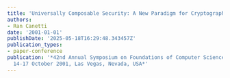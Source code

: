 ```yaml
---
title: 'Universally Composable Security: A New Paradigm for Cryptographic Protocols'
authors:
- Ran Canetti
date: '2001-01-01'
publishDate: '2025-05-18T16:29:48.343457Z'
publication_types:
- paper-conference
publication: '*42nd Annual Symposium on Foundations of Computer Science, FOCS 2001,
  14-17 October 2001, Las Vegas, Nevada, USA*'
---
```

